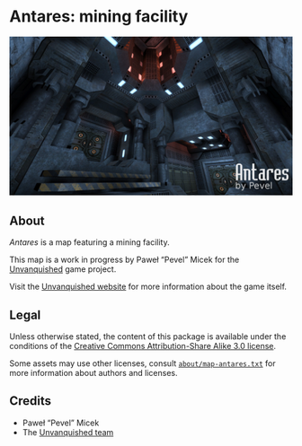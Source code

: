 Antares: mining facility
========================

![Antares levelshot](meta/antares/antares.jpg)


About
-----

_Antares_ is a map featuring a mining facility.

This map is a work in progress by Paweł “Pevel” Micek for the [Unvanquished](https://unvanquished.net) game project. 

Visit the [Unvanquished website](https://unvanquished.net) for more information about the game itself.


Legal
-----

Unless otherwise stated, the content of this package is available under the conditions of the [Creative Commons Attribution-Share Alike 3.0 license](https://creativecommons.org/licenses/by-sa/3.0/).

Some assets may use other licenses, consult [`about/map-antares.txt`](about/map-antares.txt) for more information about authors and licenses.


Credits
-------

- Paweł “Pevel” Micek
- The [Unvanquished team](https://unvanquished.net/?page_id=336)
